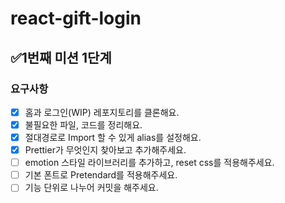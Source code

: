 # react-gift-login

## ✅1번째 미션 1단계

### 요구사항

- [x] 홈과 로그인(WIP) 레포지토리를 클론해요.
- [x] 불필요한 파일, 코드를 정리해요.
- [x] 절대경로로 Import 할 수 있게 alias를 설정해요.
- [x] Prettier가 무엇인지 찾아보고 추가해주세요.
- [ ] emotion 스타일 라이브러리를 추가하고, reset css를 적용해주세요.
- [ ] 기본 폰트로 Pretendard를 적용해주세요.
- [ ] 기능 단위로 나누어 커밋을 해주세요.
